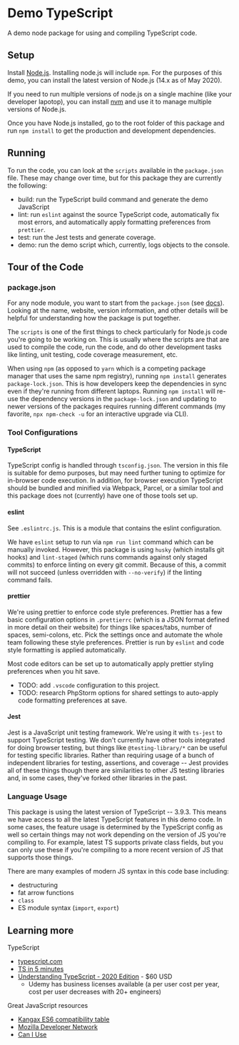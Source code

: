 # Demo TypeScript

A demo node package for using and compiling TypeScript code.

## Setup

Install [Node.js](https://nodejs.org/en/).  Installing node.js will include `npm`.  For the purposes of this demo, you can install the latest version of Node.js (14.x as of May 2020).

If you need to run multiple versions of node.js on a single machine (like your developer lapotop), you can install [nvm](https://github.com/nvm-sh/nvm) and use it to manage multiple versions of Node.js.

Once you have Node.js installed, go to the root folder of this package and run `npm install` to get the production and development dependencies.

## Running

To run the code, you can look at the `scripts` available in the `package.json` file.  These may change over time, but for this package they are currently the following:

* build: run the TypeScript build command and generate the demo JavaScript
* lint: run `eslint` against the source TypeScript code, automatically fix most errors, and automatically apply formatting preferences from `prettier`.
* test: run the Jest tests and generate coverage.
* demo: run the demo script which, currently, logs objects to the console.

## Tour of the Code

### package.json

For any node module, you want to start from the `package.json` (see [docs](https://docs.npmjs.com/files/package.json)).  Looking at the name, website, version information, and other details will be helpful for understanding how the package is put together.

The `scripts` is one of the first things to check particularly for Node.js code you're going to be working on.  This is usually where the scripts are that are used to compile the code, run the code, and do other development tasks like linting, unit testing, code coverage measurement, etc.

When using `npm` (as opposed to `yarn` which is a competing package manager that uses the same npm registry), running `npm install` generates `package-lock.json`.  This is how developers keep the dependencies in sync even if they're running from different laptops.  Running `npm install` will re-use the dependency versions in the `package-lock.json` and updating to newer versions of the packages requires running different commands (my favorite, `npx npm-check -u` for an interactive upgrade via CLI).


### Tool Configurations

#### TypeScript

TypeScript config is handled through `tsconfig.json`.  The version in this file is suitable for demo purposes, but may need further tuning to optimize for in-browser code execution.  In addition, for browser execution TypeScript should be bundled and minified via Webpack, Parcel, or a similar tool and this package does not (currently) have one of those tools set up.

#### eslint

See `.eslintrc.js`.  This is a module that contains the eslint configuration.

We have `eslint` setup to run via `npm run lint` command which can be manually invoked.  However, this package is using `husky` (which installs git hooks) and `lint-staged` (which runs commands against only staged commits) to enforce linting on every git commit.  Because of this, a commit will not succeed (unless overridden with `--no-verify`) if the linting command fails.

#### prettier

We're using prettier to enforce code style preferences.  Prettier has a few basic configuration options in `.prettierrc` (which is a JSON format defined in more detail on their website) for things like spaces/tabs, number of spaces, semi-colons, etc.  Pick the settings once and automate the whole team following these style preferences.  Prettier is run by `eslint` and code style formatting is applied automatically.

Most code editors can be set up to automatically apply prettier styling preferences when you hit save.

* TODO: add `.vscode` configuration to this project.
* TODO: research PhpStorm options for shared settings to auto-apply code formatting preferences at save.

#### Jest

Jest is a JavaScript unit testing framework.  We're using it with `ts-jest` to support TypeScript testing.  We don't currently have other tools integrated for doing browser testing, but things like `@testing-library/*` can be useful for testing specific libraries.  Rather than requiring usage of a bunch of independent libraries for testing, assertions, and coverage -- Jest provides all of these things though there are similarities to other JS testing libraries and, in some cases, they've forked other libraries in the past.

### Language Usage

This package is using the latest version of TypeScript -- 3.9.3.  This means we have access to all the latest TypeScript features in this demo code.  In some cases, the feature usage is determined by the TypeScript config as well so certain things may not work depending on the version of JS you're compiling to.  For example, latest TS supports private class fields, but you can only use these if you're compiling to a more recent version of JS that supports those things.

There are many examples of modern JS syntax in this code base including:

* destructuring
* fat arrow functions
* `class`
* ES module syntax (`import`, `export`)

## Learning more

TypeScript

* [typescript.com](http://typescript.com/)
* [TS in 5 minutes](https://www.typescriptlang.org/docs/handbook/typescript-in-5-minutes.html)
* [Understanding TypeScript - 2020 Edition](https://www.udemy.com/course/understanding-typescript/) - $60 USD
  * Udemy has business licenses available (a per user cost per year, cost per user decreases with 20+ engineers)

Great JavaScript resources

* [Kangax ES6 compatibility table](https://kangax.github.io/compat-table/es6/)
* [Mozilla Developer Network](https://developer.mozilla.org/)
* [Can I Use](https://caniuse.com/)
